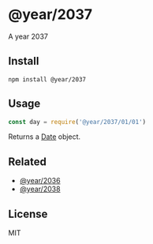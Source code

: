 # @year/2037

A year 2037

## Install

~~~
npm install @year/2037
~~~

## Usage

~~~js
const day = require('@year/2037/01/01')
~~~

Returns a [Date](https://developer.mozilla.org/en-US/docs/Web/JavaScript/Reference/Global_Objects/Date) object.

## Related

* [@year/2036](https://github.com/antonmedv/year/tree/master/packages/2036)
* [@year/2038](https://github.com/antonmedv/year/tree/master/packages/2038)

## License

MIT
